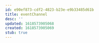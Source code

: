 ```yaml
---
id: e90ef873-cdf2-4823-b23e-e9b33485d61b
title: eventChannel
desc: ''
updated: 1618573905068
created: 1618573905069
stub: true
---
```


